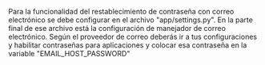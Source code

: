 Para la funcionalidad del restablecimiento de contraseña con correo electrónico se debe configurar en el archivo "app/settings.py". En la parte final de ese archivo está la configuración de manejador de correo electrónico. Según el proveedor de correo deberás ir a tus configuraciones y habilitar contraseñas para aplicaciones y colocar esa contraseña en la variable "EMAIL_HOST_PASSWORD"
